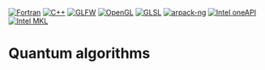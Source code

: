 [![Fortran](https://img.shields.io/badge/Fortran-2003-blue)](https://en.wikipedia.org/wiki/Fortran_2003)
[![C++](https://img.shields.io/badge/C%2B%2B-11-blue)](https://en.cppreference.com/w/cpp/11)
[![GLFW](https://img.shields.io/badge/GLFW-3.4-blue)](https://www.glfw.org)
[![OpenGL](https://img.shields.io/badge/OpenGL-4.1-blue)](https://www.opengl.org/)
[![GLSL](https://img.shields.io/badge/GLSL-4.10-blue)](https://docs.gl/sl4/all)
[![arpack-ng](https://img.shields.io/badge/arpack-ng-blue?logo=github)](https://github.com/opencollab/arpack-ng)
[![Intel oneAPI](https://img.shields.io/badge/Intel%20oneAPI-blue)](https://software.intel.com/content/www/us/en/develop/tools/oneapi.html)
[![Intel MKL](https://img.shields.io/badge/Intel%20MKL-blue)](https://software.intel.com/content/www/us/en/develop/tools/math-kernel-library.html)


# Quantum algorithms

